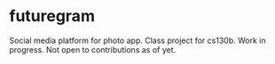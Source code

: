 # futuregram
Social media platform for photo app. 
Class project for cs130b. 
Work in progress. 
Not open to contributions as of yet.
